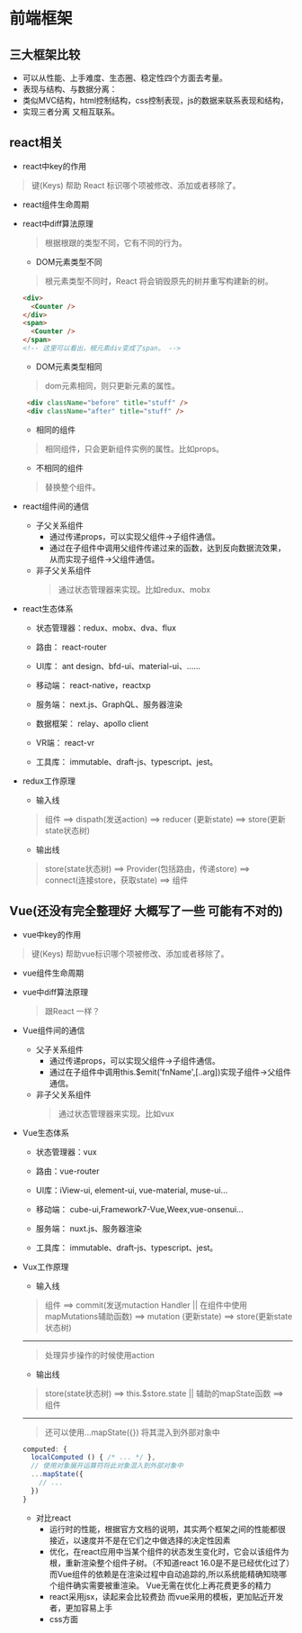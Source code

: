 # 前端框架

## 三大框架比较

- 可以从性能、上手难度、生态圈、稳定性四个方面去考量。
- 表现与结构、与数据分离：
- 类似MVC结构，html控制结构，css控制表现，js的数据来联系表现和结构，
- 实现三者分离 又相互联系。

## react相关

- react中key的作用
> 键(Keys) 帮助 React 标识哪个项被修改、添加或者移除了。
- react组件生命周期
- react中diff算法原理
  > 根据根跟的类型不同，它有不同的行为。
  - DOM元素类型不同
  > 根元素类型不同时，React 将会销毁原先的树并重写构建新的树。
  ```html
  <div>
    <Counter />
  </div>
  <span>
    <Counter />
  </span>
  <!-- 这里可以看出，根元素div变成了span。 -->
  ```

  - DOM元素类型相同

  > dom元素相同，则只更新元素的属性。

  ```html
   <div className="before" title="stuff" />
   <div className="after" title="stuff" />
  ```

  - 相同的组件

  > 相同组件，只会更新组件实例的属性。比如props。

  - 不相同的组件

  > 替换整个组件。

- react组件间的通信
  - 子父关系组件
    - 通过传递props，可以实现父组件->子组件通信。
    - 通过在子组件中调用父组件传递过来的函数，达到反向数据流效果，从而实现子组件->父组件通信。
  - 非子父关系组件
    > 通过状态管理器来实现。比如redux、mobx

- react生态体系

  - 状态管理器：redux、mobx、dva、flux

  - 路由：     react-router

  - UI库：     ant design、bfd-ui、material-ui、……

  - 移动端：    react-native，reactxp   

  - 服务端：    next.js、GraphQL、服务器渲染  

  - 数据框架：  relay、apollo client  

  - VR端：      react-vr  

  - 工具库：    immutable、draft-js、typescript、jest。

- redux工作原理

  - 输入线

  > 组件 ==> dispath(发送action) ==> reducer (更新state) ==> store(更新state状态树)

  - 输出线

  > store(state状态树) ==> Provider(包括路由，传递store) ==> connect(连接store，获取state) ==> 组件

## Vue(还没有完全整理好 大概写了一些  可能有不对的)

- vue中key的作用
> 键(Keys) 帮助vue标识哪个项被修改、添加或者移除了。
- vue组件生命周期
- vue中diff算法原理
  > 跟React 一样？
- Vue组件间的通信
  - 父子关系组件
    - 通过传递props，可以实现父组件->子组件通信。
    - 通过在子组件中调用this.$emit('fnName',[..arg])实现子组件->父组件通信。
  - 非子父关系组件
    > 通过状态管理器来实现。比如vux
- Vue生态体系

  - 状态管理器：vux

  - 路由：vue-router

  - UI库：iView-ui, element-ui, vue-material, muse-ui...

  - 移动端： cube-ui,Framework7-Vue,Weex,vue-onsenui...

  - 服务端：    nuxt.js、服务器渲染

  - 工具库：    immutable、draft-js、typescript、jest。

- Vux工作原理

  - 输入线

  > 组件 ==> commit(发送mutaction Handler || 在组件中使用mapMutations辅助函数) ==> mutation (更新state) ==> store(更新state状态树)
  ***
  > 处理异步操作的时候使用action

  - 输出线

  > store(state状态树) ==> this.$store.state  || 辅助的mapState函数 ==> 组件
  ***
  > 还可以使用...mapState({}) 将其混入到外部对象中

  ```js
  computed: {
    localComputed () { /* ... */ },
    // 使用对象展开运算符将此对象混入到外部对象中
    ...mapState({
      // ...
    })
  }
  ```

  - 对比react
    - 运行时的性能，根据官方文档的说明，其实两个框架之间的性能都很接近，以速度并不是在它们之中做选择的决定性因素
    - 优化，在react应用中当某个组件的状态发生变化时，它会以该组件为根，重新渲染整个组件子树。（不知道react 16.0是不是已经优化过了）而Vue组件的依赖是在渲染过程中自动追踪的,所以系统能精确知晓哪个组件确实需要被重渲染。 Vue无需在优化上再花费更多的精力
    - react采用jsx，读起来会比较费劲  而vue采用的模板，更加贴近开发者，更加容易上手
    - css方面
